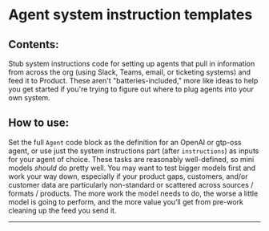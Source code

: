 # **Agent system instruction templates**

## Contents:
Stub system instructions code for setting up agents that pull in information from across the org (using Slack, Teams, email, or ticketing systems) and feed it to Product.
These aren't "batteries-included," more like ideas to help you get started if you're trying to figure out where to plug agents into your own system.

## How to use: 
Set the full `Agent` code block as the definition for an OpenAI or gtp-oss agent, or use just the system instructions part (after `instructions`) as inputs for your agent of choice. 
These tasks are reasonably well-defined, so mini models _should_ do pretty well.
You may want to test bigger models first and work your way down, especially if your product gaps, customers, and/or customer data are particularly non-standard or scattered across sources / formats / products. 
The more work the model needs to do, the worse a little model is going to perform, and the more value you’ll get from pre-work cleaning up the feed you send it.

---
